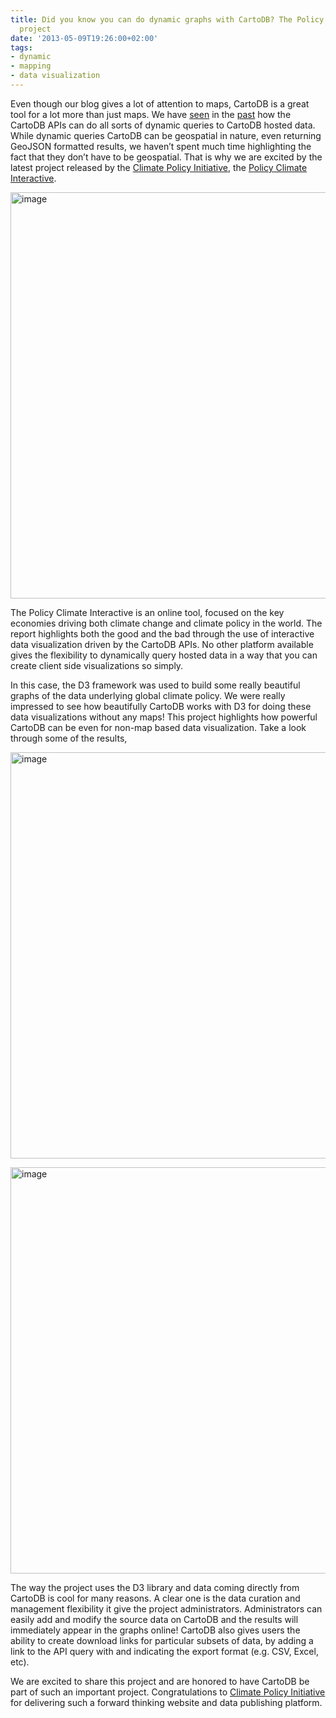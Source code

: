 ```yaml
---
title: Did you know you can do dynamic graphs with CartoDB? The Policy Climate Interactive
  project
date: '2013-05-09T19:26:00+02:00'
tags:
- dynamic
- mapping
- data visualization
---
```


Even though our blog gives a lot of attention to maps, CartoDB is a great tool for a lot more than just maps. We have <a href="http://blog.cartodb.com/post/45750027785/exploring-the-differences-in-dynamic-data-through-time" target="_blank">seen</a> in the <a href="http://blog.cartodb.com/post/39680106243/cartodb-makes-d3-maps-a-breeze" target="_blank">past</a> how the CartoDB APIs can do all sorts of dynamic queries to CartoDB hosted data. While dynamic queries CartoDB can be geospatial in nature, even returning GeoJSON formatted results, we haven’t spent much time highlighting the fact that they don’t have to be geospatial. That is why we are excited by the latest project released by the <a href="http://climatepolicyinitiative.org/" target="_blank">Climate Policy Initiative</a>, the <a href="http://www.thepolicyclimate.org/">Policy Climate Interactive</a>.

<a href="http://www.thepolicyclimate.org/" target="_blank"><img alt="image" src="http://i.imgur.com/0TIHgo8.png" width="650px"/></a>

The Policy Climate Interactive is an online tool, focused on the key economies driving both climate change and climate policy in the world. The report highlights both the good and the bad through the use of interactive data visualization driven by the CartoDB APIs. No other platform available gives the flexibility to dynamically query hosted data in a way that you can create client side visualizations so simply.

In this case, the D3 framework was used to build some really beautiful graphs of the data underlying global climate policy. We were really impressed to see how beautifully CartoDB works with D3 for doing these data visualizations without any maps! This project highlights how powerful CartoDB can be even for non-map based data visualization. Take a look through some of the results,

<a href="http://www.thepolicyclimate.org/regions/brazil/sectors/agriculture" target="_blank"><img alt="image" src="http://i.imgur.com/Oe5OCFu.png" width="650px"/></a>

<a href="http://www.thepolicyclimate.org/regions/eu/subjects/emission_drivers" target="_blank"><img alt="image" src="http://i.imgur.com/oqn13Xm.png" width="650px"/></a>

The way the project uses the D3 library and data coming directly from CartoDB is cool for many reasons. A clear one is the data curation and management flexibility it give the project administrators. Administrators can easily add and modify the source data on CartoDB and the results will immediately appear in the graphs online! CartoDB also gives users the ability to create download links for particular subsets of data, by adding a link to the API query with and indicating the export format (e.g. CSV, Excel, etc).

We are excited to share this project and are honored to have CartoDB be part of such an important project. Congratulations to <a href="http://climatepolicyinitiative.org/">Climate Policy Initiative</a> for delivering such a forward thinking website and data publishing platform.
